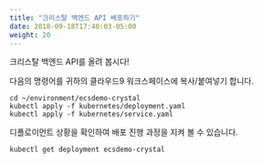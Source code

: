 ```yaml
---
title: "크리스탈 백엔드 API 배포하기"
date: 2018-09-18T17:40:03-05:00
weight: 20
---
```


크리스탈 백엔드 API를 올려 봅시다!

다음의 명령어를 귀하의 클라우드9 워크스페이스에 복사/붙여넣기 합니다.

```
cd ~/environment/ecsdemo-crystal
kubectl apply -f kubernetes/deployment.yaml
kubectl apply -f kubernetes/service.yaml
```

디폴로이먼트 상황을 확인하여 배포 진행 과정을 지켜 볼 수 있습니다.
```
kubectl get deployment ecsdemo-crystal
```
